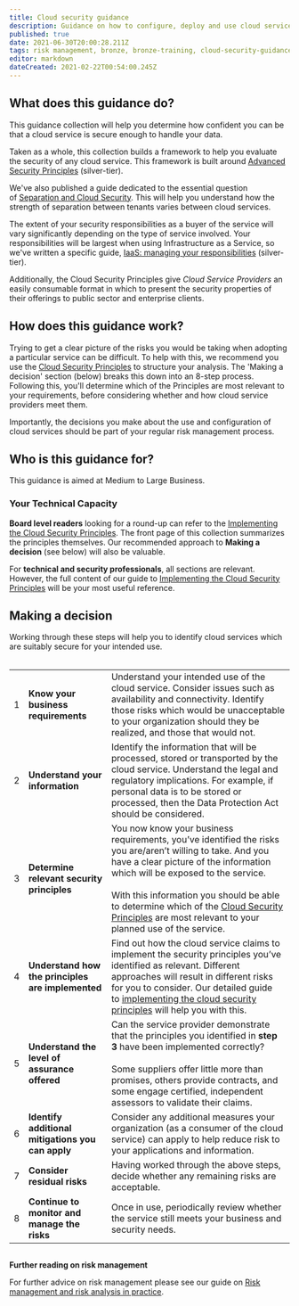 ```yaml
---
title: Cloud security guidance
description: Guidance on how to configure, deploy and use cloud services securely
published: true
date: 2021-06-30T20:00:28.211Z
tags: risk management, bronze, bronze-training, cloud-security-guidance
editor: markdown
dateCreated: 2021-02-22T00:54:00.245Z
---
```


## What does this guidance do?

This guidance collection will help you determine how confident you can be that a cloud service is secure enough to handle your data.

Taken as a whole, this collection builds a framework to help you evaluate the security of any cloud service. This framework is built around [Advanced Security Principles](/silver-training) (silver-tier).

We've also published a guide dedicated to the essential question of [Separation and Cloud Security](/bronze-training/background-topics/cloud-security-3-separation). This will help you understand how the strength of separation between tenants varies between cloud services.

The extent of your security responsibilities as a buyer of the service will vary significantly depending on the type of service involved. Your responsibilities will be largest when using Infrastructure as a Service, so we've written a specific guide, [IaaS: managing your responsibilities](/silver-training/iaas) (silver-tier).

Additionally, the Cloud Security Principles give *Cloud Service Providers* an easily consumable format in which to present the security properties of their offerings to public sector and enterprise clients.

## **How does this guidance work?**

Trying to get a clear picture of the risks you would be taking when adopting a particular service can be difficult. To help with this, we recommend you use the [Cloud Security Principles](/silver-training) to structure your analysis. The 'Making a decision' section (below) breaks this down into an 8-step process. Following this, you'll determine which of the Principles are most relevant to your requirements, before considering whether and how cloud service providers meet them.

Importantly, the decisions you make about the use and configuration of cloud services should be part of your regular risk management process.

## **Who is this guidance for?**

This guidance is aimed at Medium to Large Business.

### **Your Technical Capacity**

**Board level readers** looking for a round-up can refer to the [Implementing the Cloud Security Principles](/silver-training/iaas-implementing-principles). The front page of this collection summarizes the principles themselves. Our recommended approach to **Making a decision** (see below) will also be valuable.

For **technical and security professionals**, all sections are relevant. However, the full content of our guide to [Implementing the Cloud Security Principles](/silver-training/iaas-implementing-principles) will be your most useful reference.

## **Making a decision**

Working through these steps will help you to identify cloud services which are suitably secure for your intended use.  
 

|     |     |     |
| --- | --- | --- |
| 1   | **Know your business requirements** | Understand your intended use of the cloud service. Consider issues such as availability and connectivity. Identify those risks which would be unacceptable to your organization should they be realized, and those that would not. |
| 2   | **Understand your information** | Identify the information that will be processed, stored or transported by the cloud service. Understand the legal and regulatory implications. For example, if personal data is to be stored or processed, then the Data Protection Act should be considered. |
| 3   | **Determine relevant security principles** | You now know your business requirements, you’ve identified the risks you are/aren’t willing to take. And you have a clear picture of the information which will be exposed to the service.<br><br>With this information you should be able to determine which of the [Cloud Security Principles](/silver-training/iaas-implementing-principles) are most relevant to your planned use of the service. |
| 4   | **Understand how the principles are implemented** | Find out how the cloud service claims to implement the security principles you’ve identified as relevant. Different approaches will result in different risks for you to consider. Our detailed guide to [implementing the cloud security principles](/silver-training/iaas-implementing-principles) will help you with this. |
| 5   | **Understand the level of assurance offered** | Can the service provider demonstrate that the principles you identified in **step 3** have been implemented correctly?<br><br>Some suppliers offer little more than promises, others provide contracts, and some engage certified, independent assessors to validate their claims. |
| 6   | **Identify additional mitigations you can apply** | Consider any additional measures your organization (as a consumer of the cloud service) can apply to help reduce risk to your applications and information. |
| 7   | **Consider residual risks** | Having worked through the above steps, decide whether any remaining risks are acceptable. |
| 8   | **Continue to monitor and manage the risks** | Once in use, periodically review whether the service still meets your business and security needs. |

##   
**Further reading on risk management**

For further advice on risk management please see our guide on [Risk management and risk analysis in practice](https://guides.bentosecurity.org/t/risk-management-guidance).